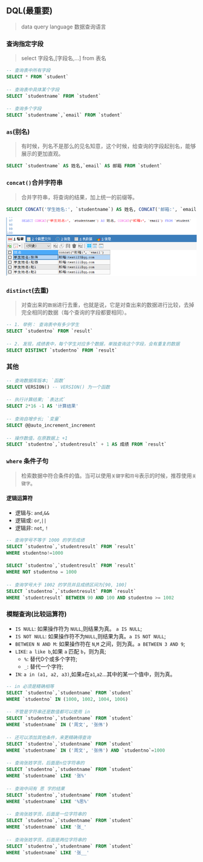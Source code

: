 ## DQL(最重要)
> data query language 数据查询语言

### 查询指定字段
> select 字段名,[字段名,...] from 表名
```sql
-- 查询表中所有字段
SELECT * FROM `student`

-- 查询表中具体某个字段
SELECT `studentname` FROM `student`

-- 查询多个字段
SELECT `studentname`,`email` FROM `student`
```

### `as`(别名)
> 有时候，列名不是那么的见名知意，这个时候，给查询的字段起别名，能够展示的更加直观。
```sql
SELECT `studentname` AS 姓名,`email` AS 邮箱 FROM `student`
```

### `concat()`合并字符串
> 合并字符串，将查询的结果，加上统一的前缀等。
```sql
SELECT CONCAT('学生姓名:', `studentname`) AS 姓名, CONCAT('邮箱:', `email`) FROM `student`
```
![concat](images/concat.png)

### `distinct`(去重)
> 对查出来的`数据`进行去重，也就是说，它是对查出来的数据进行比较，去掉完全相同的数据（每个查询的字段都要相同）。
```sql
-- 1. 举例： 查询表中有多少学生
SELECT `studentno` FROM `result`

-- 2. 发现，成绩表中，每个学生对应多个数据，单独查询这个字段，会有重复的数据
SELECT DISTINCT `studentno` FROM `result`
```

### 其他
```sql
-- 查询数据库版本; `函数`
SELECT VERSION() -- VERSION() 为一个函数

-- 执行计算结果; `表达式`
SELECT 2*16 -1 AS '计算结果'

-- 查询自增步长; `变量`
SELECT @@auto_increment_increment

-- 操作数值，在原数据上 +1
SELECT `studentno`,`studentresult` + 1 AS 成绩 FROM `result`
```

### `where` 条件子句
> 检索数据中符合条件的值。当可以使用`关键字`和`符号`表示的时候，推荐使用`关键字`。
#### 逻辑运算符
* 逻辑与: `and`,`&&`
* 逻辑或: `or`,`||` 
* 逻辑非: `not`, `!`
```sql
-- 查询学号不等于 1000 的学员成绩
SELECT `studentno`,`studentresult` FROM `result`
WHERE studentno!=1000

SELECT `studentno`,`studentresult` FROM `result`
WHERE NOT studentno = 1000

-- 查询学号大于 1002 的学员并且成绩区间为[90, 100]
SELECT `studentno`,`studentresult` FROM `result`
WHERE `studentresult` BETWEEN 90 AND 100 AND studentno >= 1002
```

### 模糊查询(比较运算符)
* `IS NULL`: 如果操作符为 `NULL`,则结果为真。 `a IS NULL`;
* `IS NOT NULL`: 如果操作符不为`NULL`,则结果为真。`a IS NOT NULL`;
* `BETWEEN N AND M`: 如果操作符在 `N`,`M` 之间，则为真。`a BETWEEN 3 AND 9`;
* `LIKE`: `a like b`,如果 `a` 匹配 `b`，则为真;
  * `%`: 替代0个或多个字符;
  * `_`: 替代一个字符;
* `IN`: `a in (a1, a2, a3)`,如果`a`在`a1`,`a2`...其中的某一个值中，则为真。
```sql
-- in 必须是精确相等
SELECT `studentno`,`studentname` FROM `student`
WHERE `studentno` IN (1000, 1002, 1004, 1006)

-- 不管是字符串还是数值都可以使用 in
SELECT `studentno`,`studentname` FROM `student`
WHERE `studentname` IN ('周文', '张伟')

-- 还可以添加其他条件，来更精确得查询
SELECT `studentno`,`studentname` FROM `student`
WHERE `studentname` IN ('周文', '张伟') AND `studentno`=1000

-- 查询张姓学员，后面是n位字符串的
SELECT `studentno`,`studentname` FROM `student`
WHERE `studentname` LIKE '张%'

-- 查询中间有 思 字的结果
SELECT `studentno`,`studentname` FROM `student`
WHERE `studentname` LIKE '%思%'

-- 查询张姓学员，后面是一位字符串的
SELECT `studentno`,`studentname` FROM `student`
WHERE `studentname` LIKE '张_'

-- 查询张姓学员，后面是两位字符串的
SELECT `studentno`,`studentname` FROM `student`
WHERE `studentname` LIKE '张__'
```
